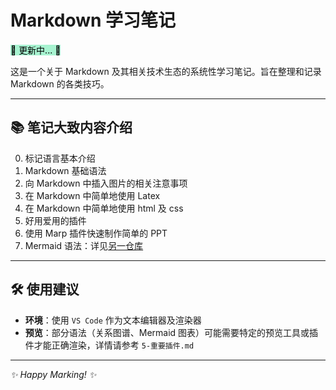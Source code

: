 # Markdown 学习笔记

<mark style="background-color: #a7f3d0;"> 🥝 更新中... 🥝 </mark>

这是一个关于 Markdown 及其相关技术生态的系统性学习笔记。旨在整理和记录 Markdown 的各类技巧。

---

## 📚 笔记大致内容介绍

0. 标记语言基本介绍
1. Markdown 基础语法
2. 向 Markdown 中插入图片的相关注意事项
3. 在 Markdown 中简单地使用 Latex
4. 在 Markdown 中简单地使用 html 及 css
5. 好用爱用的插件
6. 使用 Marp 插件快速制作简单的 PPT
7. Mermaid 语法：详见[另一仓库](https://github.com/ursa-minor-alkaid/Mermaid-Learning)

---

## 🛠️ 使用建议

- **环境**：使用 `VS Code` 作为文本编辑器及渲染器
- **预览**：部分语法（关系图谱、Mermaid 图表）可能需要特定的预览工具或插件才能正确渲染，详情请参考 `5-重要插件.md`

---

*✨ Happy Marking! ✨*
